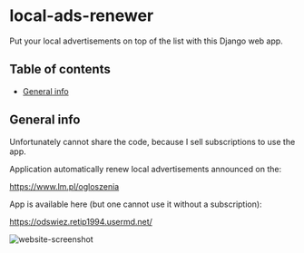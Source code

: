 # local-ads-renewer
Put your local advertisements on top of the list with this Django web app.


## Table of contents
* [General info](#general-info)


## General info
Unfortunately cannot share the code, because I sell subscriptions to use the app.

Application automatically renew local advertisements announced on the:

https://www.lm.pl/ogloszenia

App is available here (but one cannot use it without a subscription):

https://odswiez.retip1994.usermd.net/

![website-screenshot](http://cv.retip1994.usermd.net/wp-content/uploads/2021/02/renew-screen.png)








